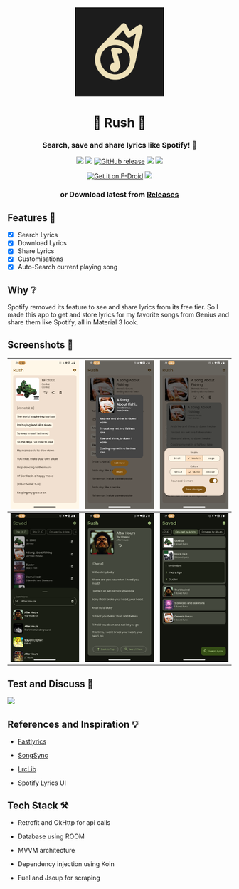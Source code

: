 <div align="center"> 

<img src="fastlane/metadata/android/en-US/images/icon.png" alt="Rush" width="200"/>

# 🌠 Rush 🌠

### Search, save and share lyrics like Spotify! 💫

![](https://img.shields.io/github/last-commit/shub39/Rush?&style=for-the-badge&color=FFB1C8&logoColor=D9E0EE&labelColor=292324)
![](https://img.shields.io/github/stars/shub39/Rush?style=for-the-badge&logo=andela&color=FFB686&logoColor=D9E0EE&labelColor=292324)
[![GitHub release](https://img.shields.io/github/v/release/Shub39/Rush?include_prereleases&style=for-the-badge&color=FFB1C8&logoColor=D9E0EE&labelColor=292324)](https://github.com/shub39/Rush/releases)
![](https://img.shields.io/f-droid/v/com.shub39.rush?logo=F-Droid&style=for-the-badge&color=CAC992&logoColor=D9E0EE&labelColor=292324)
![](https://img.shields.io/endpoint?url=https://apt.izzysoft.de/fdroid/api/v1/shield/com.shub39.rush&style=for-the-badge&color=FFB1C8&logoColor=D9E0EE&labelColor=292324)

</div>

<div align="center"> 

[<img src="https://fdroid.gitlab.io/artwork/badge/get-it-on.png" alt="Get it on F-Droid" height="80">](https://f-droid.org/packages/com.shub39.rush/)
<a href="https://apt.izzysoft.de/packages/com.shub39.rush/latest"><img src="https://gitlab.com/IzzyOnDroid/repo/-/raw/master/assets/IzzyOnDroid.png" height="80"></a>
### or Download latest from [Releases](https://github.com/shub39/Rush/releases)

</div>


## Features 🌠
- [x] Search Lyrics
- [x] Download Lyrics
- [x] Share Lyrics
- [x] Customisations
- [x] Auto-Search current playing song   

## Why ❔
Spotify removed its feature to see and share lyrics from its free tier. So I made this app to get and store lyrics for my favorite songs from Genius and share them like Spotify, all in Material 3 look.

## Screenshots 🌟

| ![1](fastlane/metadata/android/en-US/images/phoneScreenshots/1.png) | ![2](fastlane/metadata/android/en-US/images/phoneScreenshots/2.png) | ![3](fastlane/metadata/android/en-US/images/phoneScreenshots/3.png) |
|:-------------------------------------------------------------------:|:-------------------------------------------------------------------:|:-------------------------------------------------------------------:|
| ![4](fastlane/metadata/android/en-US/images/phoneScreenshots/4.png) | ![5](fastlane/metadata/android/en-US/images/phoneScreenshots/5.png) | ![6](fastlane/metadata/android/en-US/images/phoneScreenshots/6.png) |

## Test and Discuss 💭

[![](https://dcbadge.limes.pink/api/server/https://discord.gg/nxA2hgtEKf)](https://discord.gg/https://discord.gg/nxA2hgtEKf)


## References and Inspiration 💡
- [Fastlyrics](https://github.com/TecCheck/FastLyrics)
  
- [SongSync](https://github.com/Lambada10/SongSync)

- [LrcLib](https://lrclib.net/)
  
- Spotify Lyrics UI

## Tech Stack ⚒️

- Retrofit and OkHttp for api calls

- Database using ROOM

- MVVM architecture

- Dependency injection using Koin

- Fuel and Jsoup for scraping
